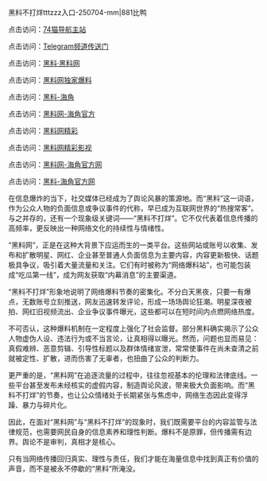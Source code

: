 黑料不打烊tttzzz入口-250704-mm|881比鸭

点击访问：<a href="https://74mao.com/">74猫导航主站</a>

点击访问：<a href="https://74mao.com/">Telegram频道传送门</a>

点击访问：<a href="https://heiliaolvzlu3.pages.dev">黑料·黑料网</a>

点击访问：<a href="https://heiliaoyvnrda.pages.dev">黑料网独家爆料</a>

点击访问：<a href="https://gdas.pages.dev/">黑料-海角</a>

点击访问：<a href="https://jha.pages.dev/">黑料网-海角官方</a>

点击访问：<a href="https://qfwfg.pages.dev/">黑料网精彩</a>

点击访问：<a href="https://tyer.pages.dev/">黑料网精彩影视</a>

点击访问：<a href="https://sdbsd.pages.dev/">黑料网-海角官方网</a>

点击访问：<a href="https://gbs-3wd.pages.dev/">黑料-海角官方网</a>

在信息爆炸的当下，社交媒体已经成为了舆论风暴的策源地。而“黑料”这一词语，作为公众人物的负面信息或争议事件的代称，早已成为互联网世界的“热搜常客”。与之并存的，还有一个现象级关键词——“黑料不打烊”。它不仅代表着信息传播的高频率，更反映出一种网络文化的持续性与情绪性。

“黑料网”，正是在这种大背景下应运而生的一类平台。这些网站或账号以收集、发布和扩散明星、网红、企业甚至普通人负面信息为主要内容，内容更新极快、话题极具争议，吸引着大量流量和关注。它们有时被称为“网络爆料站”，也可能包装成“吃瓜第一线”，成为网友获取“内幕消息”的主要渠道。

“黑料不打烊”形象地说明了网络爆料节奏的密集化。不分白天黑夜，只要一有爆点，无数账号立刻推送，网友迅速转发评论，形成一场场舆论狂潮。明星深夜被拍、网红旧视频流出、企业争议事件曝光，这些都可以在短时间内点燃网络热度。

不可否认，这种爆料机制在一定程度上强化了社会监督。部分黑料确实揭示了公众人物虚伪人设、违法行为或不当言论，让真相得以曝光。然而，问题也显而易见：真假难辨、恶意剪辑、引导性标题以及群体情绪宣泄，常常使事件在尚未查清之前就被定性、扩散，进而伤害了无辜者，也扭曲了公众的判断力。

更严重的是，“黑料网”在追逐流量的过程中，往往忽视基本的伦理和法律底线。一些平台甚至发布未经核实的虚假内容，制造舆论风波，带来极大负面影响。而“黑料不打烊”的节奏，也让公众情绪处于长期紧张与焦虑中，网络生态因此变得浮躁、暴力与碎片化。

因此，在面对“黑料网”与“黑料不打烊”的现象时，我们既需要平台的内容监管与法律规范，也需要网民自身的信息素养和理性判断。爆料不是原罪，但传播需有边界。舆论不是审判，真相才是核心。

只有当网络传播回归真实、理性与责任，我们才能在海量信息中找到真正有价值的声音，而不是被永不停歇的“黑料”所淹没。

